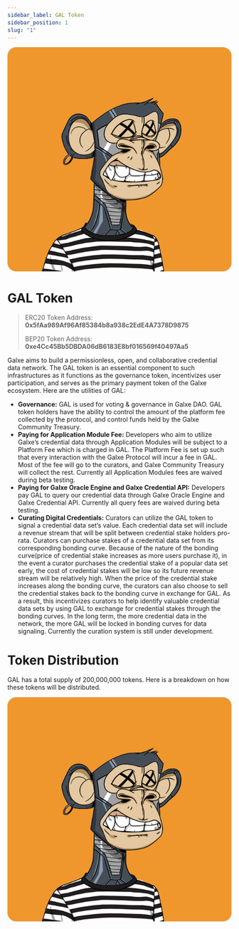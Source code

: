 ```yaml
---
sidebar_label: GAL Token
sidebar_position: 1
slug: "1"
---
```

![XIK](assets/ad83dac8699f759e6d6ffa961c04e1e5.png "ApeID0")

# GAL Token

> ERC20 Token Address: **0x5fAa989Af96Af85384b8a938c2EdE4A7378D9875**
>
> BEP20 Token Address: **0xe4Cc45Bb5DBDA06dB6183E8bf016569f40497Aa5**

Galxe aims to build a permissionless, open, and collaborative credential data network. The GAL token is an essential component to such infrastructures as it functions as the governance token, incentivizes user participation, and serves as the primary payment token of the Galxe ecosystem. Here are the utilities of GAL:

* **Governance:** GAL is used for voting & governance in Galxe DAO. GAL token holders have the ability to control the amount of the platform fee collected by the protocol, and control funds held by the Galxe Community Treasury.
* **Paying for Application Module Fee:** Developers who aim to utilize Galxe’s credential data through Application Modules will be subject to a Platform Fee which is charged in GAL. The Platform Fee is set up such that every interaction with the Galxe Protocol will incur a fee in GAL. Most of the fee will go to the curators, and Galxe Community Treasury will collect the rest. Currently all Application Modules fees are waived during beta testing.
* **Paying for Galxe Oracle Engine and Galxe Credential API:** Developers pay GAL to query our credential data through Galxe Oracle Engine and Galxe Credential API. Currently all query fees are waived during beta testing.
* **Curating Digital Credentials:** Curators can utilize the GAL token to signal a credential data set’s value. Each credential data set will include a revenue stream that will be split between credential stake holders pro-rata. Curators can purchase stakes of a credential data set from its corresponding bonding curve. Because of the nature of the bonding curve(price of credential stake increases as more users purchase it), in the event a curator purchases the credential stake of a popular data set early, the cost of credential stakes will be low so its future revenue stream will be relatively high. When the price of the credential stake increases along the bonding curve, the curators can also choose to sell the credential stakes back to the bonding curve in exchange for GAL. As a result, this incentivizes curators to help identify valuable credential data sets by using GAL to exchange for credential stakes through the bonding curves. In the long term, the more credential data in the network, the more GAL will be locked in bonding curves for data signaling. Currently the curation system is still under development.

# Token Distribution

GAL has a total supply of 200,000,000 tokens.
Here is a breakdown on how these tokens will be distributed.

![allocation](assets/ad83dac8699f759e6d6ffa961c04e1e5.png)